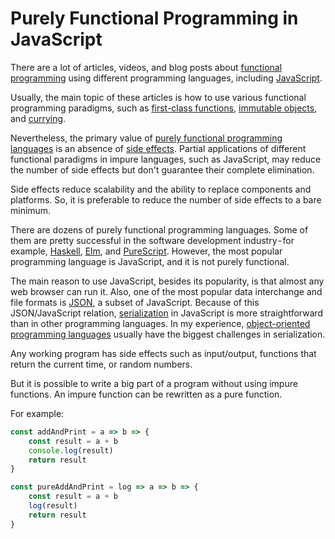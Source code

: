 # Purely Functional Programming in JavaScript

There are a lot of articles, videos, and blog posts about 
[functional programming](https://en.wikipedia.org/wiki/Functional_programming) using different programming languages,
including [JavaScript](https://en.wikipedia.org/wiki/JavaScript).

Usually, the main topic of these articles is how to use various functional programming paradigms, 
such as [first-class functions](https://en.wikipedia.org/wiki/First-class_function), 
[immutable objects](https://en.wikipedia.org/wiki/Immutable_object), and 
[currying](https://en.wikipedia.org/wiki/Currying).

Nevertheless, the primary value of 
[purely functional programming languages](https://en.wikipedia.org/wiki/Purely_functional_programming) is an absence of 
[side effects](https://en.wikipedia.org/wiki/Side_effect_(computer_science)). Partial applications of different 
functional paradigms in impure languages, such as JavaScript, may reduce the number of side effects but don't guarantee 
their complete elimination.

Side effects reduce scalability and the ability to replace components and platforms. So, it is preferable to reduce 
the number of side effects to a bare minimum.

There are dozens of purely functional programming languages. Some of them are pretty successful in the software 
development industry - for example, [Haskell](https://en.wikipedia.org/wiki/Haskell), 
[Elm](https://en.wikipedia.org/wiki/Elm_(programming_language)), and 
[PureScript](https://en.wikipedia.org/wiki/PureScript). However, the most popular programming language is JavaScript, 
and it is not purely functional.

The main reason to use JavaScript, besides its popularity, is that almost any web browser can run it. Also, one of the 
most popular data interchange and file formats is [JSON](https://en.wikipedia.org/wiki/JSON), a subset of JavaScript. 
Because of this JSON/JavaScript relation, [serialization](https://en.wikipedia.org/wiki/Serialization) in JavaScript is 
more straightforward than in other programming languages. In my experience, 
[object-oriented programming languages](https://en.wikipedia.org/wiki/Object-oriented_programming) usually have 
the biggest challenges in serialization.

Any working program has side effects such as input/output, functions that return the current time, or random numbers.

But it is possible to write a big part of a program without using impure functions. An impure function can be rewritten 
as a pure function.

For example:

```js
const addAndPrint = a => b => {
    const result = a + b
    console.log(result)
    return result
}
```

```js
const pureAddAndPrint = log => a => b => {
    const result = a + b
    log(result)
    return result
}
```
